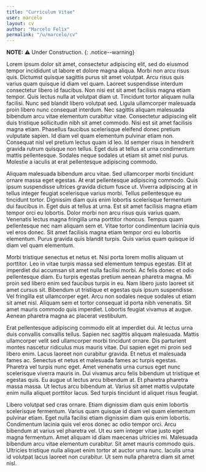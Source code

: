 ```yaml
---
title: "Curriculum Vitae"
user: marcelo
layout: cv
author: "Marcelo Felix"
permalink: "/u/marcelo/cv"
---
```


**NOTE:** :warning: Under Construction.
{: .notice--warning}

Lorem ipsum dolor sit amet, consectetur adipiscing elit, sed do eiusmod tempor incididunt ut labore et dolore magna aliqua. Morbi non arcu risus quis. Dictumst quisque sagittis purus sit amet volutpat. Arcu risus quis varius quam quisque id diam vel quam. Laoreet suspendisse interdum consectetur libero id faucibus. Non nisi est sit amet facilisis magna etiam tempor. Quis lectus nulla at volutpat diam ut. Tincidunt tortor aliquam nulla facilisi. Nunc sed blandit libero volutpat sed. Ligula ullamcorper malesuada proin libero nunc consequat interdum. Nec sagittis aliquam malesuada bibendum arcu vitae elementum curabitur vitae. Consectetur adipiscing elit duis tristique sollicitudin nibh sit amet commodo. Nisi est sit amet facilisis magna etiam. Phasellus faucibus scelerisque eleifend donec pretium vulputate sapien. Id diam vel quam elementum pulvinar etiam non. Consequat nisl vel pretium lectus quam id leo. Id semper risus in hendrerit gravida rutrum quisque non tellus. Eget duis at tellus at urna condimentum mattis pellentesque. Sodales neque sodales ut etiam sit amet nisl purus. Molestie a iaculis at erat pellentesque adipiscing commodo.

Aliquam malesuada bibendum arcu vitae. Sed ullamcorper morbi tincidunt ornare massa eget egestas. At erat pellentesque adipiscing commodo. Quis ipsum suspendisse ultrices gravida dictum fusce ut. Viverra adipiscing at in tellus integer feugiat scelerisque varius morbi. Tellus pellentesque eu tincidunt tortor. Dignissim diam quis enim lobortis scelerisque fermentum dui faucibus in. Eget duis at tellus at urna. Est sit amet facilisis magna etiam tempor orci eu lobortis. Dolor morbi non arcu risus quis varius quam. Venenatis lectus magna fringilla urna porttitor rhoncus. Tempus quam pellentesque nec nam aliquam sem et. Vitae tortor condimentum lacinia quis vel eros donec. Sit amet facilisis magna etiam tempor orci eu lobortis elementum. Purus gravida quis blandit turpis. Quis varius quam quisque id diam vel quam elementum.

Morbi tristique senectus et netus et. Nisi porta lorem mollis aliquam ut porttitor. Leo in vitae turpis massa sed elementum tempus egestas. Elit at imperdiet dui accumsan sit amet nulla facilisi morbi. Ac felis donec et odio pellentesque diam. Eu turpis egestas pretium aenean pharetra magna. Mi proin sed libero enim sed faucibus turpis in eu. Nam libero justo laoreet sit amet cursus sit. Bibendum ut tristique et egestas quis ipsum suspendisse. Vel fringilla est ullamcorper eget. Arcu non sodales neque sodales ut etiam sit amet nisl. Aliquam sem et tortor consequat id porta nibh venenatis. Sit amet mauris commodo quis imperdiet. Lobortis feugiat vivamus at augue. Aenean pharetra magna ac placerat vestibulum.

Erat pellentesque adipiscing commodo elit at imperdiet dui. At lectus urna duis convallis convallis tellus. Sapien nec sagittis aliquam malesuada. Mattis ullamcorper velit sed ullamcorper morbi tincidunt ornare. Dis parturient montes nascetur ridiculus mus mauris vitae. Dui sapien eget mi proin sed libero enim. Lacus laoreet non curabitur gravida. Et netus et malesuada fames ac. Senectus et netus et malesuada fames ac turpis egestas. Pharetra vel turpis nunc eget. Amet venenatis urna cursus eget nunc scelerisque viverra mauris in. Dui vivamus arcu felis bibendum ut tristique et egestas quis. Eu augue ut lectus arcu bibendum at. Et pharetra pharetra massa massa. Ut lectus arcu bibendum at. Varius sit amet mattis vulputate enim nulla aliquet porttitor lacus. Sed turpis tincidunt id aliquet risus feugiat.

Libero volutpat sed cras ornare. Etiam dignissim diam quis enim lobortis scelerisque fermentum. Varius quam quisque id diam vel quam elementum pulvinar etiam. Eget nulla facilisi etiam dignissim diam quis enim lobortis. Condimentum lacinia quis vel eros donec ac odio tempor orci. Arcu bibendum at varius vel pharetra vel. Ut eu sem integer vitae justo eget magna fermentum. Amet aliquam id diam maecenas ultricies mi. Malesuada bibendum arcu vitae elementum curabitur. Sit amet mauris commodo quis. Ultricies tristique nulla aliquet enim tortor at auctor urna nunc. Iaculis urna id volutpat lacus laoreet non curabitur. Ut sem nulla pharetra diam sit amet nisl.
